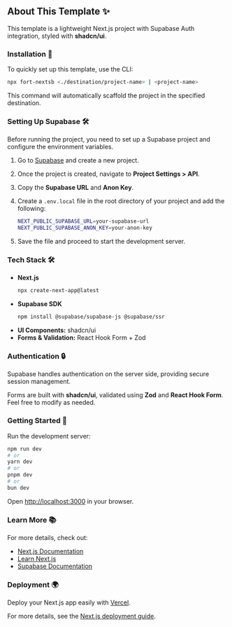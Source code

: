 ## About This Template ✨

This template is a lightweight Next.js project with Supabase Auth integration, styled with **shadcn/ui**.

### Installation 🔧

To quickly set up this template, use the CLI:

```sh
npx fort-nextsb <./destination/project-name> | <project-name>
```

This command will automatically scaffold the project in the specified destination.

### Setting Up Supabase 🛠️

Before running the project, you need to set up a Supabase project and configure the environment variables.

1. Go to [Supabase](https://supabase.com) and create a new project.
2. Once the project is created, navigate to **Project Settings > API**.
3. Copy the **Supabase URL** and **Anon Key**.
4. Create a `.env.local` file in the root directory of your project and add the following:

   ```sh
   NEXT_PUBLIC_SUPABASE_URL=your-supabase-url
   NEXT_PUBLIC_SUPABASE_ANON_KEY=your-anon-key
   ```

5. Save the file and proceed to start the development server.

### Tech Stack 🛠️

- **Next.js**
  ```sh
  npx create-next-app@latest
  ```
- **Supabase SDK**
  ```sh
  npm install @supabase/supabase-js @supabase/ssr
  ```
- **UI Components:** shadcn/ui
- **Forms & Validation:** React Hook Form + Zod

### Authentication 🔒

Supabase handles authentication on the server side, providing secure session management.

Forms are built with **shadcn/ui**, validated using **Zod** and **React Hook Form**. Feel free to modify as needed.

### Getting Started 🚀

Run the development server:

```sh
npm run dev
# or
yarn dev
# or
pnpm dev
# or
bun dev
```

Open [http://localhost:3000](http://localhost:3000) in your browser.

### Learn More 📚

For more details, check out:

- [Next.js Documentation](https://nextjs.org/docs)
- [Learn Next.js](https://nextjs.org/learn)
- [Supabase Documentation](https://supabase.com/docs/guides)

### Deployment 🌍

Deploy your Next.js app easily with [Vercel](https://vercel.com/new?utm_medium=default-template&filter=next.js&utm_source=create-next-app&utm_campaign=create-next-app-readme).

For more details, see the [Next.js deployment guide](https://nextjs.org/docs/app/building-your-application/deploying).
